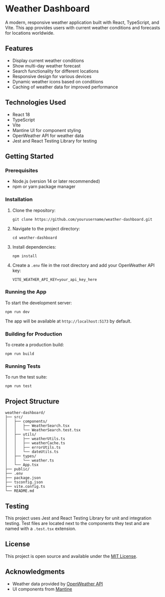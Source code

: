 # Weather Dashboard

A modern, responsive weather application built with React, TypeScript, and Vite. This app provides users with current weather conditions and forecasts for locations worldwide.

## Features

- Display current weather conditions
- Show multi-day weather forecast
- Search functionality for different locations
- Responsive design for various devices
- Dynamic weather icons based on conditions
- Caching of weather data for improved performance

## Technologies Used

- React 18
- TypeScript
- Vite
- Mantine UI for component styling
- OpenWeather API for weather data
- Jest and React Testing Library for testing

## Getting Started

### Prerequisites

- Node.js (version 14 or later recommended)
- npm or yarn package manager

### Installation

1. Clone the repository:
   ```
   git clone https://github.com/yourusername/weather-dashboard.git
   ```

2. Navigate to the project directory:
   ```
   cd weather-dashboard
   ```

3. Install dependencies:
   ```
   npm install
   ```

4. Create a `.env` file in the root directory and add your OpenWeather API key:
   ```
   VITE_WEATHER_API_KEY=your_api_key_here
   ```

### Running the App

To start the development server:

```
npm run dev
```

The app will be available at `http://localhost:5173` by default.

### Building for Production

To create a production build:

```
npm run build
```

### Running Tests

To run the test suite:

```
npm run test
```

## Project Structure

```
weather-dashboard/
├── src/
│   ├── components/
│   │   ├── WeatherSearch.tsx
│   │   └── WeatherSearch.test.tsx
│   ├── utils/
│   │   ├── weatherUtils.ts
│   │   ├── weatherCache.ts
│   │   ├── errorUtils.ts
│   │   └── dateUtils.ts
│   ├── types/
│   │   └── weather.ts
│   └── App.tsx
├── public/
├── .env
├── package.json
├── tsconfig.json
├── vite.config.ts
└── README.md
```

## Testing

This project uses Jest and React Testing Library for unit and integration testing. Test files are located next to the components they test and are named with a `.test.tsx` extension.

## License

This project is open source and available under the [MIT License](LICENSE).

## Acknowledgments

- Weather data provided by [OpenWeather API](https://openweathermap.org/api)
- UI components from [Mantine](https://mantine.dev/)

